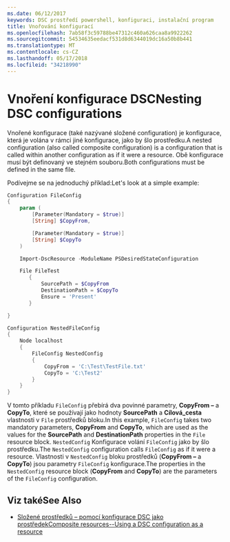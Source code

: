 ```yaml
---
ms.date: 06/12/2017
keywords: DSC prostředí powershell, konfiguraci, instalační program
title: Vnořování konfigurací
ms.openlocfilehash: 7ab58f3c59788be47312c460a626caa8a9922262
ms.sourcegitcommit: 54534635eedacf531d8d6344019dc16a50b8b441
ms.translationtype: MT
ms.contentlocale: cs-CZ
ms.lasthandoff: 05/17/2018
ms.locfileid: "34218990"
---
```

# <a name="nesting-dsc-configurations"></a><span data-ttu-id="83032-103">Vnoření konfigurace DSC</span><span class="sxs-lookup"><span data-stu-id="83032-103">Nesting DSC configurations</span></span>

<span data-ttu-id="83032-104">Vnořené konfigurace (také nazývané složené configuration) je konfigurace, která je volána v rámci jiné konfigurace, jako by šlo prostředku.</span><span class="sxs-lookup"><span data-stu-id="83032-104">A nested configuration (also called composite configuration) is a configuration that is called within another configuration as if it were a resource.</span></span>
<span data-ttu-id="83032-105">Obě konfigurace musí být definovaný ve stejném souboru.</span><span class="sxs-lookup"><span data-stu-id="83032-105">Both configurations must be defined in the same file.</span></span>

<span data-ttu-id="83032-106">Podívejme se na jednoduchý příklad:</span><span class="sxs-lookup"><span data-stu-id="83032-106">Let's look at a simple example:</span></span>

```powershell
Configuration FileConfig
{
    param (
        [Parameter(Mandatory = $true)]
        [String] $CopyFrom,

        [Parameter(Mandatory = $true)]
        [String] $CopyTo
    )

    Import-DscResource -ModuleName PSDesiredStateConfiguration

    File FileTest
       {
           SourcePath = $CopyFrom
           DestinationPath = $CopyTo
           Ensure = 'Present'
       }

}

Configuration NestedFileConfig
{
    Node localhost
    {
        FileConfig NestedConfig
        {
            CopyFrom = 'C:\Test\TestFile.txt'
            CopyTo = 'C:\Test2'
        }
    }
}
```

<span data-ttu-id="83032-107">V tomto příkladu `FileConfig` přebírá dva povinné parametry, **CopyFrom –** a **CopyTo**, které se používají jako hodnoty **SourcePath** a  **Cílová_cesta** vlastnosti v `File` prostředků bloku.</span><span class="sxs-lookup"><span data-stu-id="83032-107">In this example, `FileConfig` takes two mandatory parameters,  **CopyFrom** and **CopyTo**, which are used as the values for the **SourcePath** and **DestinationPath** properties in the `File` resource block.</span></span>
<span data-ttu-id="83032-108">`NestedConfig` Konfigurace volání `FileConfig` jako by šlo prostředku.</span><span class="sxs-lookup"><span data-stu-id="83032-108">The `NestedConfig` configuration calls `FileConfig` as if it were a resource.</span></span>
<span data-ttu-id="83032-109">Vlastnosti v `NestedConfig` bloku prostředků (**CopyFrom –** a **CopyTo**) jsou parametry `FileConfig` konfigurace.</span><span class="sxs-lookup"><span data-stu-id="83032-109">The properties in the `NestedConfig` resource block (**CopyFrom** and **CopyTo**) are the parameters of the `FileConfig` configuration.</span></span>

## <a name="see-also"></a><span data-ttu-id="83032-110">Viz také</span><span class="sxs-lookup"><span data-stu-id="83032-110">See Also</span></span>

- [<span data-ttu-id="83032-111">Složené prostředků – pomocí konfigurace DSC jako prostředek</span><span class="sxs-lookup"><span data-stu-id="83032-111">Composite resources--Using a DSC configuration as a resource</span></span>](authoringResourceComposite.md)